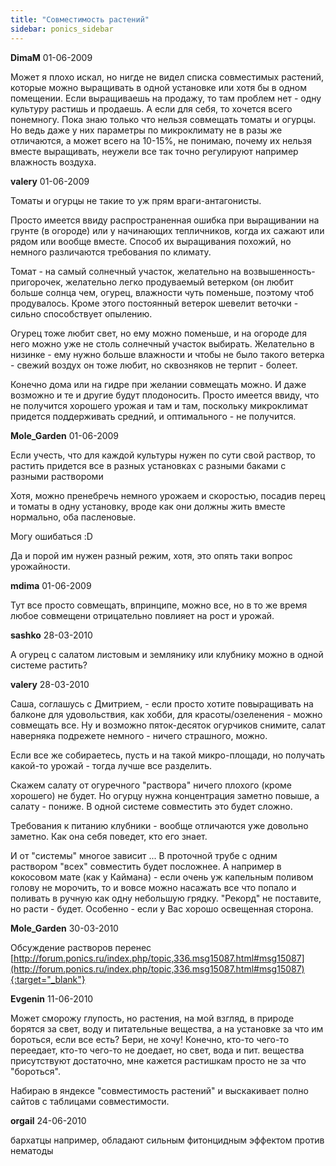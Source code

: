 ```yaml
---
title: "Совместимость растений"
sidebar: ponics_sidebar
---
```


**DimaM** 01-06-2009

Может я плохо искал, но нигде не видел списка совместимых растений, которые можно выращивать в одной установке или хотя бы в одном помещении. Если выращиваешь на продажу, то там проблем нет - одну культуру растишь и продаешь. А если для себя, то хочется всего понемногу. Пока знаю только что нельзя совмещать томаты и огурцы. Но ведь даже у них параметры по микроклимату не в разы же отличаются, а может всего на 10-15%, не понимаю, почему их нельзя вместе выращивать, неужели все так точно регулируют например влажность воздуха. 


**valery** 01-06-2009

Томаты и огурцы не такие то уж прям враги-антагонисты.

Просто имеется ввиду распространенная ошибка при выращивании на грунте (в огороде) или у начинающих тепличников, когда их сажают или рядом или вообще вместе. Способ их выращивания похожий, но немного различаются требования по климату. 

Томат - на самый солнечный участок, желательно на возвышенность-пригорочек, желательно легко продуваемый ветерком (он любит больше солнца чем, огурец, влажности чуть поменьше, поэтому чтоб продувалось. Кроме этого постоянный ветерок шевелит веточки - сильно способствует опылению.

Огурец тоже любит свет, но ему можно поменьше, и на огороде для него можно уже не столь солнечный участок выбирать. Желательно в низинке - ему нужно больше влажности и чтобы не было такого ветерка - свежий воздух он тоже любит, но сквозняков не терпит - болеет.

Конечно дома или на гидре при желании совмещать можно. И даже возможно и те и другие будут плодоносить. Просто имеется ввиду, что не получится хорошего урожая и там и там, поскольку микроклимат придется поддерживать средний, и оптимального - не получится.


**Mole_Garden** 01-06-2009

Если учесть, что для каждой культуры нужен по сути свой раствор, то растить придется все в разных установках с разными баками с разными раствороми

Хотя, можно пренебречь немного урожаем и скоростью, посадив перец и томаты в одну установку, вроде как они должны жить вместе нормально, оба пасленовые.

Могу ошибаться :D

Да и порой им нужен разный режим, хотя, это опять таки вопрос урожайности.


**mdima** 01-06-2009

Тут все просто совмещать, впринципе, можно все, но в то же время любое совмещени отрицательно повлияет на рост и урожай.


**sashko** 28-03-2010

А огурец с салатом листовым и землянику или клубнику можно в одной системе растить?


**valery** 28-03-2010

Саша, соглашусь с Дмитрием, - если просто хотите повыращивать на балконе для удовольствия, как хобби, для красоты/озеленения - можно совмещать все. Ну и возможно пяток-десяток огурчиков снимите, салат наверняка подрежете немного - ничего страшного, можно.

Если все же собираетесь, пусть и на такой микро-площади, но получать какой-то урожай - тогда лучше все разделить.

Скажем салату от огуречного "раствора" ничего плохого (кроме хорошего) не будет. Но огурцу нужна концентрация заметно повыше, а салату - пониже. В одной системе совместить это будет сложно.

Требования к питанию клубники - вообще отличаются уже довольно заметно. Как она себя поведет, кто его знает.

И от "системы" многое зависит ... В проточной трубе с одним раствором "всех" совместить будет посложнее. А например в кокосовом мате (как у Каймана) - если очень уж капельным поливом голову не морочить, то и вовсе можно насажать все что попало и поливать в ручную как одну небольшую грядку. "Рекорд" не поставите, но расти - будет. Особенно - если у Вас хорошо освещенная сторона.


**Mole_Garden** 30-03-2010

Обсуждение растворов перенес [http://forum.ponics.ru/index.php/topic,336.msg15087.html#msg15087](http://forum.ponics.ru/index.php/topic,336.msg15087.html#msg15087){:target="_blank"}


**Evgenin** 11-06-2010

Может сморожу глупость, но растения, на мой взгляд, в природе борятся за свет, воду и питательные вещества, а на установке за что им бороться, если все есть? Бери, не хочу! Конечно, кто-то чего-то переедает, кто-то чего-то не доедает, но свет, вода и пит. вещества присутствуют достаточно, мне кажется растишкам просто не за что "бороться".

Набираю в яндексе "совместимость растений" и выскакивает полно сайтов с таблицами совместимости.


**orgail** 24-06-2010

бархатцы например, обладают сильным фитонцидным эффектом против нематоды



